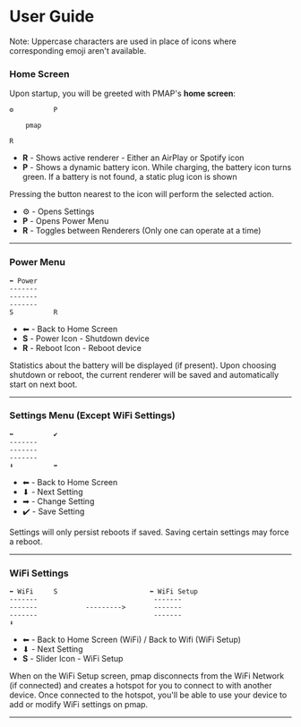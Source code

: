 # User Guide

Note: Uppercase characters are used in place of icons where corresponding emoji aren't available.

### Home Screen

Upon startup, you will be greeted with PMAP's **home screen**:

````
⚙️          P     

    pmap

R           
````
* **R** - Shows active renderer - Either an AirPlay or Spotify icon
* **P** -  Shows a dynamic battery icon. While charging, the battery icon turns green. If a battery is not found, a static plug icon is shown 

Pressing the button nearest to the icon will perform the selected action. 

* ⚙️ - Opens Settings
* **P** - Opens Power Menu
* **R** - Toggles between Renderers (Only one can operate at a time)
---

### Power Menu

````
⬅ Power          
-------
-------
-------
S          R          
````

* ⬅ - Back to Home Screen
* **S** - Power Icon - Shutdown device
* **R** - Reboot Icon - Reboot device

Statistics about the battery will be displayed (if present). Upon choosing shutdown or reboot, the current renderer will be saved and automatically start on next boot.

---

### Settings Menu (Except WiFi Settings)

````
⬅          ✔️       
-------
-------
-------
⬇          ➡          
````

* ⬅ - Back to Home Screen
* ⬇ - Next Setting
* ➡ - Change Setting
* ✔️ - Save Setting

Settings will only persist reboots if saved. Saving certain settings may force a reboot.

---

### WiFi Settings

````
⬅ WiFi     S                       ⬅ WiFi Setup 
-------                             -------
-------            --------->       -------
-------                             -------
⬇                    
````

* ⬅ - Back to Home Screen (WiFi) / Back to Wifi (WiFi Setup)
* ⬇ - Next Setting
* **S** - Slider Icon - WiFi Setup

When on the WiFi Setup screen, pmap disconnects from the WiFi Network (if connected) and creates a hotspot for you to connect to with another device. Once connected to the hotspot, you'll be able to use your device to add or modify WiFi settings on pmap.

---